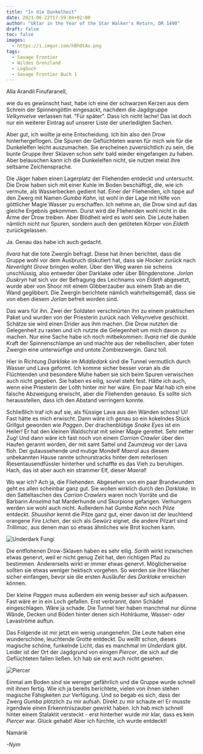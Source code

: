 ```yaml
---
title: "In die Dunkelheit"
date: 2021-06-22T17:59:04+02:00
author: "Uktar in the Year of the Star Walker's Return, DR 1490"
draft: false
toc: false
images:
  - https://i.imgur.com/hBhOtAu.png
tags: 
  - Savage Frontier
  - Wildes Grenzland
  - Logbuch
  - Savage Frontier Buch 1
---
```


Alla Arandil Finufaranell,

wie du es gewünscht hast, habe ich eine der schwarzen Kerzen aus dem Schrein der Spinnengöttin eingesackt, nachdem die Jagdgruppe _Velkynvelve_ verlassen hat. "Für später". Dass ich nicht lache! Das ist doch nur ein weiterer Eintrag auf unserer Liste der unerledigten Sachen.

Aber gut, ich wollte ja eine Entscheidung. Ich bin also den Drow hinterhergeflogen. Die Spuren der Geflüchteten waren für mich wie für die Dunkelelfen leicht auszumachen. Sie erscheinen zuversichtlich zu sein, die bunte Gruppe ihrer Sklaven schon sehr bald wieder eingefangen zu haben. Aber belauschen kann ich die Dunkelelfen nicht, sie nutzen meist ihre seltsame Zeichensprache.

Die Jäger haben einen Lagerplatz der Fliehenden entdeckt und untersucht. Die Drow haben sich mit einer Kuhle im Boden beschäftigt, die, wie ich vermute, als Wasserbecken gedient hat. Einer der Fliehenden, ich tippe auf den Zwerg mit Namen _Gumba Kahn_, ist wohl in der Lage mit Hilfe von göttlicher Magie Wasser zu erschaffen. Ich nehme an, die Drow sind auf das gleiche Ergebnis gekommen. Durst wird die Fliehenden wohl nicht in die Arme der Drow treiben. Aber Blödheit wird es wohl sein. Die Leute haben nämlich nicht nur Spuren, sondern auch den getöteten Körper von _Eldeth_ zurückgelassen. 

Ja. Genau das habe ich auch gedacht. 

_Ilvara_ hat die tote Zwergin befragt. Diese hat ihnen berichtet, dass die Gruppe wohl vor dem Ausbruch diskutiert hat, dass sie _Hocker_ zurück nach _Neverlight Grove_ bringen wollen. Über den Weg waren sie scheins unschlüssig, also entweder über Darklake oder über Blingdenstone. _Jorlan Duskryn_ hat sich vor der Befragung des Leichnams von _Eldeth_ abgesetzt, wurde aber von Shoor mit einem Glibberzauber aus einem Stab an die Wand geglibbert. Die Zwergin berichtete nämlich wahrheitsgemäß, dass sie von eben diesem _Jorlan_ befreit worden sind. 

Das wars für ihn. Zwei der Soldaten verschnürten ihn zu einem praktischen Paket und wurden von der Priesterin zurück nach Velkynvelve geschickt. Schätze sie wird einen Drider aus ihm machen. Die Drow nutzten die Gelegenheit zu rasten und ich nutzte die Gelegenheit um mich davon zu machen. Nur eine Sache habe ich noch mitbekommen: _Ilvara_ rief die dunkle Kraft der Spinnenschlampe an und machte aus der rebellischen, aber toten Zwergin eine unterwürfige und untote Zombiezwergin. Ganz toll.

Hier in Richtung _Darklake_ im _Middledark_ sind die Tunnel vermutlich durch Wasser und Lava geformt. Ich komme sicher besser voran als die Flüchtenden und besondere Mühe haben sie sich beim Spuren verwischen auch nicht gegeben. Sie haben es eilig, soviel steht fest. Hätte ich auch, wenn eine Priesterin der Lolth hinter mir her wäre. Ein paar Mal hab ich eine falsche Abzweigung erwischt, aber die Fliehenden genauso. Es sollte sich herausstellen, dass ich den Abstand verringern konnte.

Schließlich traf ich auf sie, als flüssige Lava aus den Wänden schoss! Ui! Fast hätte es mich erwischt. Dann wäre ich genau so ein kokelndes Stück Grillgut geworden wie _Paggen_. Der drachenblütige _Snake Eyes_ ist ein Heiler! Er hat den kleinen Waldschrat mit seiner Magie gerettet. Sehr netter Zug! Und dann wäre ich fast noch von einem _Carrion Crawler_ über den Haufen gerannt worden, der mit samt Sattel und Zaumzeug vor der Lava floh. Der gutaussehende und mutige Mondelf _Maeral_ aus diesem unbekannten Hause rannte schnurstracks hinter dem reiterlosen Riesentausendfüssler hinterher und schaffte es das Vieh zu beruhigen. Hach, das ist aber auch ein strammer Elf, dieser _Maeral_!

Wo war ich? Ach ja, die Fliehenden. Abgesehen von ein paar Brandwunden geht es allen scheinbar ganz gut. Sie wollen wirklich durch den _Darklake_. In den Satteltaschen des _Carrion Crawlers_ waren noch Vorräte und die Barbarin _Anselma_ hat Marderhunde und Skorpione gefangen. Verhungern werden sie wohl auch nicht. Außerdem hat _Gumba Kahn_ noch Pilze entdeckt. _Shuushar_ kennt die Pilze ganz gut, einer davon ist der leuchtend orangene _Fire Lichen_, der sich als Gewürz eignet, die andere Pilzart sind _Trillimac_, aus denen man so etwas ähnliches wie Brot kochen kann.

![Underdark Fungi](https://i.imgur.com/g73cxQr.png)

Die entflohenen Drow-Sklaven haben es sehr eilig. _Sarith_ wirkt inzwischen etwas genervt, weil er nicht genug Zeit hat, den richtigen Pfad zu bestimmen. Andererseits wirkt er immer etwas genervt. Möglicherweise sollten sie etwas weniger hektisch vorgehen. So werden sie ihre Häscher sicher einfangen, bevor sie die ersten Ausläufer des _Darklake_ erreichen können.

Der kleine _Paggen_ muss außerdem ein wenig besser auf sich aufpassen. Fast wäre er in ein Loch gefallen. Erst verbrannt, dann Schädel eingeschlagen. Wäre ja schade. Die Tunnel hier haben manchmal nur dünne Wände, Decken und Böden hinter denen sich Hohlräume, Wasser- oder Lavaströme auftun.

Das Folgende ist mir jetzt ein wenig unangenehm. Die Leute haben eine wunderschöne, leuchtende Grotte entdeckt. Du weißt schon, dieses magische schöne, funkelnde Licht, das es manchmal im _Underdark_ gibt. Leider ist der Ort der Jagdgrund von einigen _Piercer_, die sich auf die Geflüchteten fallen ließen. Ich hab sie erst auch nicht gesehen. 

![Piercer](https://i.imgur.com/TesXpSo.png)

Einmal am Boden sind sie weniger gefährlich und die Gruppe wurde schnell mit ihnen fertig. Wie ich ja bereits berichtete, vielen von ihnen stehen magische Fähigkeiten zur Verfügung. Und so begab es sich, dass der Zwerg _Gumba_ plötzlich zu mir aufsah. Direkt zu mir schaute er! Er musste irgendwie einen Erkenntniszauber gewirkt haben. Ich hab mich schnell hinter einem Stalaktit versteckt - erst hinterher wurde mir klar, dass es kein _Piercer_ war. Glück gehabt! Aber ich fürchte, ich wurde entdeckt!

Namárië

_-Ným_
